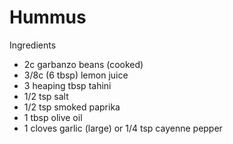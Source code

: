# Hummus

Ingredients

* 2c garbanzo beans (cooked)
* 3/8c (6 tbsp) lemon juice
* 3 heaping tbsp tahini
* 1/2 tsp salt
* 1/2 tsp smoked paprika
* 1 tbsp olive oil
* 1 cloves garlic (large) or 1/4 tsp cayenne pepper

